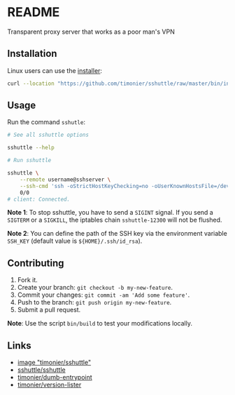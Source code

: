 # README

Transparent proxy server that works as a poor man's VPN

## Installation

Linux users can use the [installer](https://github.com/timonier/sshuttle/blob/master/bin/installer):

```sh
curl --location "https://github.com/timonier/sshuttle/raw/master/bin/installer" | sudo sh -s -- install
```

## Usage

Run the command `sshutle`:

```sh
# See all sshuttle options

sshuttle --help

# Run sshuttle

sshuttle \
    --remote username@sshserver \
    --ssh-cmd 'ssh -oStrictHostKeyChecking=no -oUserKnownHostsFile=/dev/null' \
    0/0
# client: Connected.
```

__Note 1__: To stop sshuttle, you have to send a `SIGINT` signal. If you send a `SIGTERM` or a `SIGKILL`, the iptables chain `sshuttle-12300` will not be flushed.

__Note 2__: You can define the path of the SSH key via the environment variable `SSH_KEY` (default value is `${HOME}/.ssh/id_rsa`).

## Contributing

1. Fork it.
2. Create your branch: `git checkout -b my-new-feature`.
3. Commit your changes: `git commit -am 'Add some feature'`.
4. Push to the branch: `git push origin my-new-feature`.
5. Submit a pull request.

__Note__: Use the script `bin/build` to test your modifications locally.

## Links

* [image "timonier/sshuttle"](https://hub.docker.com/r/timonier/sshuttle/)
* [sshuttle/sshuttle](https://github.com/sshuttle/sshuttle)
* [timonier/dumb-entrypoint](https://github.com/timonier/dumb-entrypoint)
* [timonier/version-lister](https://github.com/timonier/version-lister)

